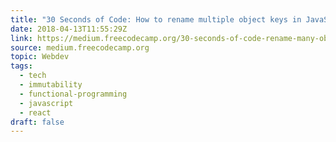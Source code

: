 ```yaml
---
title: "30 Seconds of Code: How to rename multiple object keys in JavaScript"
date: 2018-04-13T11:55:29Z
link: https://medium.freecodecamp.org/30-seconds-of-code-rename-many-object-keys-in-javascript-268f279c7bfa?source=rss----336d898217ee---4
source: medium.freecodecamp.org
topic: Webdev
tags:
  - tech
  - immutability
  - functional-programming
  - javascript
  - react
draft: false
---
```

